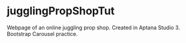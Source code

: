 # jugglingPropShopTut
Webpage of an online juggling prop shop. Created in Aptana Studio 3. Bootstrap Carousel practice.
